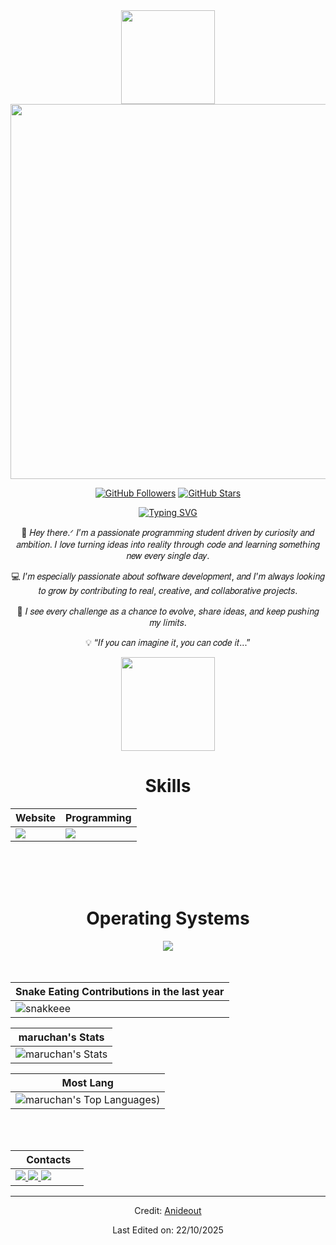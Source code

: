 <div align="Center">
<a href="https://open.spotify.com/intl-es/artist/4MCBfE4596Uoi2O4DtmEMz">
<img width="150" src="https://github.com/user-attachments/assets/ba9fd674-2ace-44bb-bb29-37faa3ee98b4" />

<div align="center">

<a href="https://open.spotify.com/intl-es/artist/5K4W6rqBFWDnAN6FQUkS6x">
<img width="600" src="https://github.com/user-attachments/assets/d92675a4-c3a1-4341-bbd3-0e75b5575a02" />
</a>

[![GitHub Followers](https://img.shields.io/github/followers/maruchandepollo?label=Follow&style=social)](https://github.com/maruchandepollo)
[![GitHub Stars](https://img.shields.io/github/stars/maruchandepollo?style=social)](https://github.com/maruchandepollo)
</div>

<div align="center">

[![Typing SVG](https://readme-typing-svg.herokuapp.com?font=Architects+Daughter&color=7AF79A&size=30&center=true&lines=Hey!+It's+maruchan!;I'm+a+programming+student...;I+love+Colo-Colo)](https://git.io/typing-svg)

👋 𝐻𝑒𝑦 𝑡ℎ𝑒𝑟𝑒.ᐟ 𝐼’𝑚 𝑎 𝑝𝑎𝑠𝑠𝑖𝑜𝑛𝑎𝑡𝑒 𝑝𝑟𝑜𝑔𝑟𝑎𝑚𝑚𝑖𝑛𝑔 𝑠𝑡𝑢𝑑𝑒𝑛𝑡 𝑑𝑟𝑖𝑣𝑒𝑛 𝑏𝑦 𝑐𝑢𝑟𝑖𝑜𝑠𝑖𝑡𝑦 𝑎𝑛𝑑 𝑎𝑚𝑏𝑖𝑡𝑖𝑜𝑛. 𝐼 𝑙𝑜𝑣𝑒 𝑡𝑢𝑟𝑛𝑖𝑛𝑔 𝑖𝑑𝑒𝑎𝑠 𝑖𝑛𝑡𝑜 𝑟𝑒𝑎𝑙𝑖𝑡𝑦 𝑡ℎ𝑟𝑜𝑢𝑔ℎ 𝑐𝑜𝑑𝑒 𝑎𝑛𝑑 𝑙𝑒𝑎𝑟𝑛𝑖𝑛𝑔 𝑠𝑜𝑚𝑒𝑡ℎ𝑖𝑛𝑔 𝑛𝑒𝑤 𝑒𝑣𝑒𝑟𝑦 𝑠𝑖𝑛𝑔𝑙𝑒 𝑑𝑎𝑦.

💻 𝐼’𝑚 𝑒𝑠𝑝𝑒𝑐𝑖𝑎𝑙𝑙𝑦 𝑝𝑎𝑠𝑠𝑖𝑜𝑛𝑎𝑡𝑒 𝑎𝑏𝑜𝑢𝑡 𝑠𝑜𝑓𝑡𝑤𝑎𝑟𝑒 𝑑𝑒𝑣𝑒𝑙𝑜𝑝𝑚𝑒𝑛𝑡, 𝑎𝑛𝑑 𝐼’𝑚 𝑎𝑙𝑤𝑎𝑦𝑠 𝑙𝑜𝑜𝑘𝑖𝑛𝑔 𝑡𝑜 𝑔𝑟𝑜𝑤 𝑏𝑦 𝑐𝑜𝑛𝑡𝑟𝑖𝑏𝑢𝑡𝑖𝑛𝑔 𝑡𝑜 𝑟𝑒𝑎𝑙, 𝑐𝑟𝑒𝑎𝑡𝑖𝑣𝑒, 𝑎𝑛𝑑 𝑐𝑜𝑙𝑙𝑎𝑏𝑜𝑟𝑎𝑡𝑖𝑣𝑒 𝑝𝑟𝑜𝑗𝑒𝑐𝑡𝑠.

🚀 𝐼 𝑠𝑒𝑒 𝑒𝑣𝑒𝑟𝑦 𝑐ℎ𝑎𝑙𝑙𝑒𝑛𝑔𝑒 𝑎𝑠 𝑎 𝑐ℎ𝑎𝑛𝑐𝑒 𝑡𝑜 𝑒𝑣𝑜𝑙𝑣𝑒, 𝑠ℎ𝑎𝑟𝑒 𝑖𝑑𝑒𝑎𝑠, 𝑎𝑛𝑑 𝑘𝑒𝑒𝑝 𝑝𝑢𝑠ℎ𝑖𝑛𝑔 𝑚𝑦 𝑙𝑖𝑚𝑖𝑡𝑠.

💡 “𝐼𝑓 𝑦𝑜𝑢 𝑐𝑎𝑛 𝑖𝑚𝑎𝑔𝑖𝑛𝑒 𝑖𝑡, 𝑦𝑜𝑢 𝑐𝑎𝑛 𝑐𝑜𝑑𝑒 𝑖𝑡...”

<img width="150" src="https://github.com/user-attachments/assets/b0e19ba3-b2df-4511-9684-57199de7bbb1" />

<div align="Center">
<h1>Skills</h1>
</div>

<div align="Center">

| Website | Programming |
| ------------- | ------------- |
| <img src="https://skillicons.dev/icons?i=html,css,js,py"/> | <img src="https://skillicons.dev/icons?i=latex,vscode,github,androidstudio"/> |

</div>

<br>
<br>
<br>

<div align="Center">
<h1>Operating Systems</h1>

<img src="https://skillicons.dev/icons?i=windows,linux"/>

</div>

<br>
<br>

| Snake Eating Contributions in the last year |
| ------------------------------------------|
| ![snakkeee](https://github.com/user-attachments/assets/767354e9-fe1e-4009-b421-2f49388bfda5) | 



<div align="Center">

| maruchan's Stats |
| ------------- |
| ![maruchan's Stats](https://github-readme-stats-eight-theta.vercel.app/api?username=maruchandepollo&show_icons=true&theme=algolia&include_all_commits=true&count_private=true)  

| Most Lang |
| ----------|
| ![maruchan's Top Languages](https://github-readme-stats-eight-theta.vercel.app/api/top-langs/?username=maruchandepollo&layout=compact&langs_count=8&theme=algolia)) |


</div>

<br>
<br>

<div align="Center">

|‎ ‎ ‎ ‎ Contacts‎ ‎ ‎ ‎ |
| ----------|
| <a href="mailto:shispadelagb@gmail.com"> <img src="https://skillicons.dev/icons?i=gmail"/> </a> <a href="https://instagram.com/krazy.diam0nd"> <img src="https://skillicons.dev/icons?i=instagram"/> </a> <a href="https://discord.com/users/538560877155057665"> <img src="https://skillicons.dev/icons?i=discord"/> </a> |
</div>

------

Credit: [Anideout](https://github.com/Anideout)

Last Edited on: 22/10/2025
